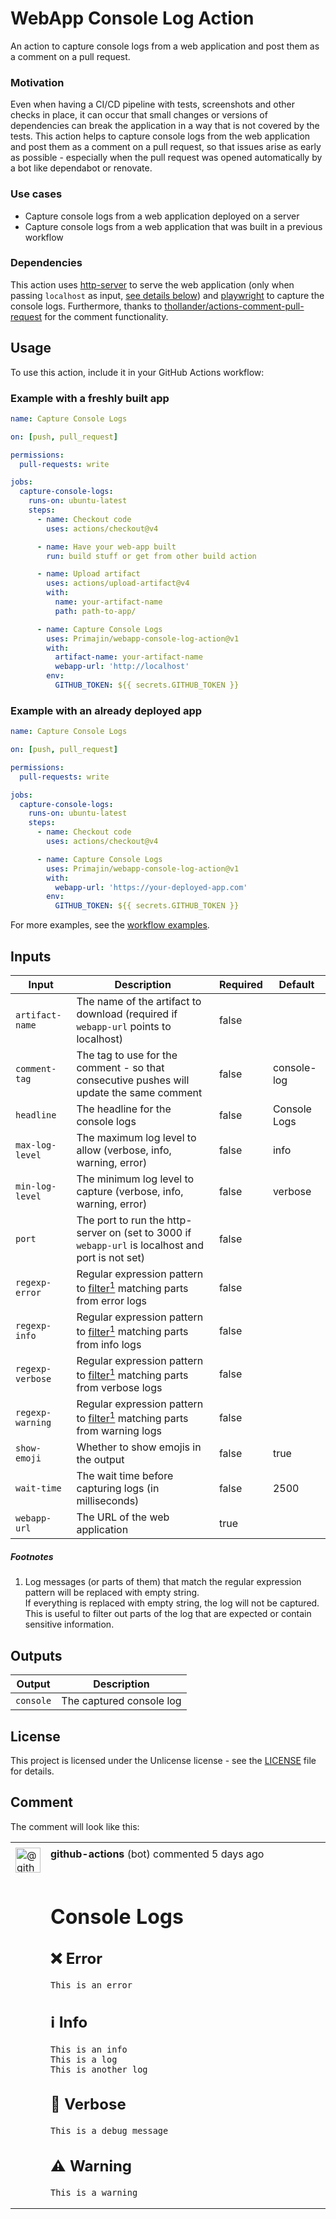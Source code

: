# WebApp Console Log Action
An action to capture console logs from a web application and post them as a comment on a pull request.

### Motivation
Even when having a CI/CD pipeline with tests, screenshots and other checks in place, it can occur that small changes or
versions of dependencies can break the application in a way that is not covered by the tests.
This action helps to capture console logs from the web application and post them as a comment on a pull request, so that
issues arise as early as possible - especially when the pull request was opened automatically by a bot like dependabot or renovate.

### Use cases
- Capture console logs from a web application deployed on a server
- Capture console logs from a web application that was built in a previous workflow

### Dependencies
This action uses [http-server](https://www.npmjs.com/package/http-server) to serve the web application (only when passing `localhost` as input, [see details below](#webapp-url)) and [playwright](https://www.npmjs.com/package/playwright) to capture the console logs.
Furthermore, thanks to [thollander/actions-comment-pull-request](https://github.com/thollander/actions-comment-pull-request) for the comment functionality.

## Usage
To use this action, include it in your GitHub Actions workflow:

### Example with a freshly built app
```yaml
name: Capture Console Logs

on: [push, pull_request]

permissions:
  pull-requests: write

jobs:
  capture-console-logs:
    runs-on: ubuntu-latest
    steps:
      - name: Checkout code
        uses: actions/checkout@v4

      - name: Have your web-app built
        run: build stuff or get from other build action

      - name: Upload artifact
        uses: actions/upload-artifact@v4
        with:
          name: your-artifact-name
          path: path-to-app/

      - name: Capture Console Logs
        uses: Primajin/webapp-console-log-action@v1
        with:
          artifact-name: your-artifact-name
          webapp-url: 'http://localhost'
        env:
          GITHUB_TOKEN: ${{ secrets.GITHUB_TOKEN }}
```

### Example with an already deployed app
```yaml
name: Capture Console Logs

on: [push, pull_request]

permissions:
  pull-requests: write

jobs:
  capture-console-logs:
    runs-on: ubuntu-latest
    steps:
      - name: Checkout code
        uses: actions/checkout@v4

      - name: Capture Console Logs
        uses: Primajin/webapp-console-log-action@v1
        with:
          webapp-url: 'https://your-deployed-app.com'
        env:
          GITHUB_TOKEN: ${{ secrets.GITHUB_TOKEN }}
```

For more examples, see the [workflow examples](.github/workflows).

## Inputs
| Input                               | Description                                                                                                                                                        | Required | Default       |
|-------------------------------------|--------------------------------------------------------------------------------------------------------------------------------------------------------------------|----------|---------------|
| `artifact-name`                     | The name of the artifact to download (required if `webapp-url` points to localhost)                                                                                | false    |               |
| `comment-tag`                       | The tag to use for the comment - so that consecutive pushes will update the same comment                                                                           | false    | console-log   |
| `headline`                          | The headline for the console logs                                                                                                                                  | false    | Console Logs  |
| `max-log-level`                     | The maximum log level to allow (verbose, info, warning, error)                                                                                                     | false    | info          |
| `min-log-level`                     | The minimum log level to capture (verbose, info, warning, error)                                                                                                   | false    | verbose       |
| `port`                              | The port to run the http-server on (set to 3000 if `webapp-url` is localhost and port is not set)                                                                  | false    |               |
| `regexp-error`                      | Regular expression pattern to <a href="#filter-note" aria-describedby="footnotes-label" role="doc-noteref">filter<sup>1</sup></a> matching parts from error logs   | false    |               |
| `regexp-info`                       | Regular expression pattern to <a href="#filter-note" aria-describedby="footnotes-label" role="doc-noteref">filter<sup>1</sup></a> matching parts from info logs    | false    |               |
| `regexp-verbose`                    | Regular expression pattern to <a href="#filter-note" aria-describedby="footnotes-label" role="doc-noteref">filter<sup>1</sup></a> matching parts from verbose logs | false    |               |
| `regexp-warning`                    | Regular expression pattern to <a href="#filter-note" aria-describedby="footnotes-label" role="doc-noteref">filter<sup>1</sup></a> matching parts from warning logs | false    |               |
| `show-emoji`                        | Whether to show emojis in the output                                                                                                                               | false    | true          |
| `wait-time`                         | The wait time before capturing logs (in milliseconds)                                                                                                              | false    | 2500          |
| <a id="webapp-url"></a>`webapp-url` | The URL of the web application                                                                                                                                     | true     |               |

<footer role="doc-footnote">
  <h5 id="footnotes-label">Footnotes</h5>
  <ol>
    <li id="filter-note">
      Log messages (or parts of them) that match the regular expression pattern will be replaced with empty string.<br>
      If everything is replaced with empty string, the log will not be captured.<br>
      This is useful to filter out parts of the log that are expected or contain sensitive information.
    </li>
  </ol>
</footer>

## Outputs
| Output    | Description              |
|-----------|--------------------------|
| `console` | The captured console log |

## License
This project is licensed under the Unlicense license - see the [LICENSE](LICENSE) file for details.

## Comment

The comment will look like this:

<table>
  <tr>
    <td colspan="2"></td>
  </tr>
  <tr>
    <td><img src="https://avatars.githubusercontent.com/in/15368?s=80&v=4" alt="@github-actions" width="40" height="40" /></td>
    <td><b>github-actions</b> (bot) commented 5 days ago &nbsp;&nbsp;&nbsp;&nbsp;&nbsp;&nbsp;&nbsp;&nbsp;&nbsp;&nbsp;&nbsp;&nbsp;&nbsp;&nbsp;&nbsp;&nbsp;&nbsp;&nbsp;&nbsp;&nbsp;&nbsp;&nbsp;&nbsp;&nbsp;&nbsp;&nbsp;&nbsp;&nbsp;&nbsp;&nbsp;&nbsp;&nbsp;&nbsp;</td>
  </tr>
  <tr>
    <td></td>
<td>

# Console Logs
## ❌ Error
```
This is an error
```

## ℹ️ Info
```
This is an info
This is a log
This is another log
```

## 💬 Verbose
```
This is a debug message
```

## ⚠️ Warning
```
This is a warning
```
</td>
  </tr>
</table>
